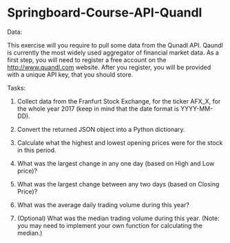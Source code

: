# Springboard-Course-API-Quandl

Data:

This exercise will you require  to pull some data from the Qunadl API. 
Qaundl is currently the most widely used aggregator of financial market data.
As a first step, you will need to register a free account on the http://www.quandl.com website.
After you register, you will be provided with a unique API key, that you should store.

Tasks:

1. Collect data from the Franfurt Stock Exchange, for the ticker AFX_X, for the whole year 2017 (keep in mind that the date format is YYYY-MM-DD).

2. Convert the returned JSON object into a Python dictionary.

3. Calculate what the highest and lowest opening prices were for the stock in this period.

4. What was the largest change in any one day (based on High and Low price)?

5. What was the largest change between any two days (based on Closing Price)?

6. What was the average daily trading volume during this year?

7. (Optional) What was the median trading volume during this year. (Note: you may need to implement your own function for calculating the median.)

